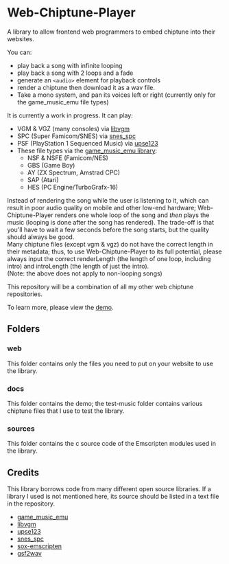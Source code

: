 # Web-Chiptune-Player
A library to allow frontend web programmers to embed chiptune into their websites.

You can:
- play back a song with infinite looping
- play back a song with 2 loops and a fade
- generate an `<audio>` element for playback controls
- render a chiptune then download it as a wav file.
- Take a mono system, and pan its voices left or right (currently only for the game_music_emu file types)

It is currently a work in progress. It can play:

- VGM & VGZ (many consoles) via [libvgm](https://github.com/ValleyBell/libvgm)
- SPC (Super Famicom/SNES) via [snes_spc](https://github.com/blarggs-audio-libraries/snes_spc)
- PSF (PlayStation 1 Sequenced Music) via [upse123](https://packages.ubuntu.com/en/mantic/upse123)
- These file types via the [game_music_emu library](https://github.com/libgme/game-music-emu):
	- NSF & NSFE (Famicom/NES)
	- GBS (Game Boy)
	- AY (ZX Spectrum, Amstrad CPC)
	- SAP (Atari)
	- HES (PC Engine/TurboGrafx-16)

Instead of rendering the song while the user is listening to it, which can result in poor audio quality on mobile and other low-end hardware; Web-Chiptune-Player renders one whole loop of the song and *then* plays the music (looping is done after the song has rendered). The trade-off is that you'll have to wait a few seconds before the song starts, but the quality should always be good.  
Many chiptune files (except vgm & vgz) do not have the correct length in their metadata; thus, to use Web-Chiptune-Player to its full potential, please always input the correct renderLength (the length of one loop, including intro) and introLength (the length of just the intro).  
(Note: the above does not apply to non-looping songs)

This repository will be a combination of all my other web chiptune repositories.

To learn more, please view the [demo](https://thysbelon.github.io/Web-Chiptune-Player/demo.html).

## Folders
### web
This folder contains only the files you need to put on your website to use the library.

### docs
This folder contains the demo; the test-music folder contains various chiptune files that I use to test the library.

### sources
This folder contains the c source code of the Emscripten modules used in the library.

## Credits
This library borrows code from many different open source libraries. If a library I used is not mentioned here, its source should be listed in a text file in the repository.

- [game_music_emu](https://github.com/libgme/game-music-emu)
- [libvgm](https://github.com/ValleyBell/libvgm)
- [upse123](https://packages.ubuntu.com/en/mantic/upse123)
- [snes_spc](https://github.com/blarggs-audio-libraries/snes_spc)
- [sox-emscripten](https://github.com/rameshvarun/sox-emscripten)
- [gsf2wav](https://github.com/jprjr/gsf2wav)
